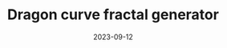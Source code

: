 ---
layout: post
title: "Dragon curve fractal generator"
date: 2023-09-12
url: https://github.com/jakvitov/dragon_curve
description: "Another one of my TypeScript implementations of visually interesting mathematical structures. Dragon curve caught my eye while I was randomly browsing fractals on Wikipedia. As usual, whole project is done in vanilla TS. "
image: "/assets/images/dragon_curve.png"
---